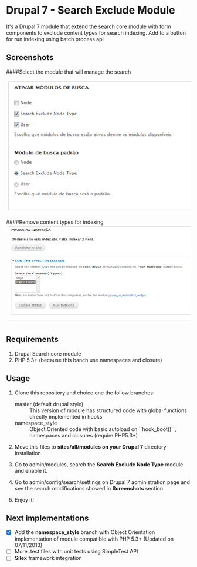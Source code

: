 Drupal 7 - Search Exclude Module
==============

It's a Drupal 7 module that extend the search core module with form components to exclude content types for search indexing. Add to a button for run indexing using batch process api

Screenshots
-----------

####Select the module that will manage the search

![Module Search Default](https://github.com/mfdeveloper/search_exclude/raw/master/images/search_exclude_default_module.png)

####Remove content types for indexing
![Content Types to exclude](https://github.com/mfdeveloper/search_exclude/raw/master/images/search_exclude_content_types.png)

Requirements
-----

1.  Drupal Search core module
2.  PHP 5.3+ (because this banch use namespaces and closure)

Usage
-----

1.  Clone this repository and choice one the follow branches:
    
     <dl>
       <dt>master (default drupal style)</dt>
       <dd>This version of module has structured code with global functions directly implemented in hooks</dd>
       <dt>namespace_style</dt>
       <dd>Object Oriented code with basic autoload on ``hook_boot()``, namespaces and closures (require PHP5.3+)</dd>
     </dl>

2.  Move this files to **sites/all/modules on your Drupal 7** directory installation
2.  Go to admin/modules, search the **Search Exclude Node Type** module and enable it.
3.  Go to admin/config/search/settings on Drupal 7 administration page and see the search modifications showed in **Screenshots** section
4.  Enjoy it!
 

Next implementations
--------------------

- [X] Add the **namespace_style** branch with Object Orientation implementation of module compatible with PHP 5.3+ (Updated on 07/11/2013)
- [ ] More .test files with unit tests using SimpleTest API
- [ ] **Silex** framework integration
